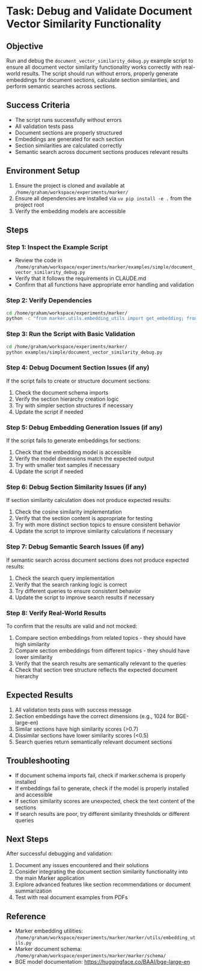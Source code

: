 # Task: Debug and Validate Document Vector Similarity Functionality

## Objective
Run and debug the `document_vector_similarity_debug.py` example script to ensure all document vector similarity functionality works correctly with real-world results. The script should run without errors, properly generate embeddings for document sections, calculate section similarities, and perform semantic searches across sections.

## Success Criteria
- The script runs successfully without errors
- All validation tests pass
- Document sections are properly structured
- Embeddings are generated for each section
- Section similarities are calculated correctly
- Semantic search across document sections produces relevant results

## Environment Setup
1. Ensure the project is cloned and available at `/home/graham/workspace/experiments/marker/`
2. Ensure all dependencies are installed via `uv pip install -e .` from the project root
3. Verify the embedding models are accessible

## Steps

### Step 1: Inspect the Example Script
- Review the code in `/home/graham/workspace/experiments/marker/examples/simple/document_vector_similarity_debug.py`
- Verify that it follows the requirements in CLAUDE.md
- Confirm that all functions have appropriate error handling and validation

### Step 2: Verify Dependencies
```bash
cd /home/graham/workspace/experiments/marker/
python -c "from marker.utils.embedding_utils import get_embedding; from marker.schema import BlockTypes; print('Dependencies available')"
```

### Step 3: Run the Script with Basic Validation
```bash
cd /home/graham/workspace/experiments/marker/
python examples/simple/document_vector_similarity_debug.py
```

### Step 4: Debug Document Section Issues (if any)
If the script fails to create or structure document sections:
1. Check the document schema imports
2. Verify the section hierarchy creation logic
3. Try with simpler section structures if necessary
4. Update the script if needed

### Step 5: Debug Embedding Generation Issues (if any)
If the script fails to generate embeddings for sections:
1. Check that the embedding model is accessible
2. Verify the model dimensions match the expected output
3. Try with smaller text samples if necessary
4. Update the script if needed

### Step 6: Debug Section Similarity Issues (if any)
If section similarity calculation does not produce expected results:
1. Check the cosine similarity implementation
2. Verify that the section content is appropriate for testing
3. Try with more distinct section topics to ensure consistent behavior
4. Update the script to improve similarity calculations if necessary

### Step 7: Debug Semantic Search Issues (if any)
If semantic search across document sections does not produce expected results:
1. Check the search query implementation
2. Verify that the search ranking logic is correct
3. Try different queries to ensure consistent behavior
4. Update the script to improve search results if necessary

### Step 8: Verify Real-World Results
To confirm that the results are valid and not mocked:
1. Compare section embeddings from related topics - they should have high similarity
2. Compare section embeddings from different topics - they should have lower similarity
3. Verify that the search results are semantically relevant to the queries
4. Check that section tree structure reflects the expected document hierarchy

## Expected Results
1. All validation tests pass with success message
2. Section embeddings have the correct dimensions (e.g., 1024 for BGE-large-en)
3. Similar sections have high similarity scores (>0.7)
4. Dissimilar sections have lower similarity scores (<0.5)
5. Search queries return semantically relevant document sections

## Troubleshooting
- If document schema imports fail, check if marker.schema is properly installed
- If embeddings fail to generate, check if the model is properly installed and accessible
- If section similarity scores are unexpected, check the text content of the sections
- If search results are poor, try different similarity thresholds or different queries

## Next Steps
After successful debugging and validation:
1. Document any issues encountered and their solutions
2. Consider integrating the document section similarity functionality into the main Marker application
3. Explore advanced features like section recommendations or document summarization
4. Test with real document examples from PDFs

## Reference
- Marker embedding utilities: `/home/graham/workspace/experiments/marker/marker/utils/embedding_utils.py`
- Marker document schema: `/home/graham/workspace/experiments/marker/marker/schema/`
- BGE model documentation: https://huggingface.co/BAAI/bge-large-en